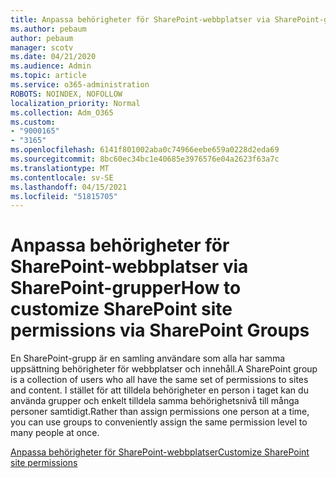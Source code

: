 ```yaml
---
title: Anpassa behörigheter för SharePoint-webbplatser via SharePoint-grupper
ms.author: pebaum
author: pebaum
manager: scotv
ms.date: 04/21/2020
ms.audience: Admin
ms.topic: article
ms.service: o365-administration
ROBOTS: NOINDEX, NOFOLLOW
localization_priority: Normal
ms.collection: Adm_O365
ms.custom:
- "9000165"
- "3165"
ms.openlocfilehash: 6141f801002aba0c74966eebe659a0228d2eda69
ms.sourcegitcommit: 8bc60ec34bc1e40685e3976576e04a2623f63a7c
ms.translationtype: MT
ms.contentlocale: sv-SE
ms.lasthandoff: 04/15/2021
ms.locfileid: "51815705"
---
```

# <a name="how-to-customize-sharepoint-site-permissions-via-sharepoint-groups"></a><span data-ttu-id="80d54-102">Anpassa behörigheter för SharePoint-webbplatser via SharePoint-grupper</span><span class="sxs-lookup"><span data-stu-id="80d54-102">How to customize SharePoint site permissions via SharePoint Groups</span></span> 

<span data-ttu-id="80d54-103">En SharePoint-grupp är en samling användare som alla har samma uppsättning behörigheter för webbplatser och innehåll.</span><span class="sxs-lookup"><span data-stu-id="80d54-103">A SharePoint group is a collection of users who all have the same set of permissions to sites and content.</span></span> <span data-ttu-id="80d54-104">I stället för att tilldela behörigheter en person i taget kan du använda grupper och enkelt tilldela samma behörighetsnivå till många personer samtidigt.</span><span class="sxs-lookup"><span data-stu-id="80d54-104">Rather than assign permissions one person at a time, you can use groups to conveniently assign the same permission level to many people at once.</span></span>

[<span data-ttu-id="80d54-105">Anpassa behörigheter för SharePoint-webbplatser</span><span class="sxs-lookup"><span data-stu-id="80d54-105">Customize SharePoint site permissions</span></span>](https://docs.microsoft.com/sharepoint/customize-sharepoint-site-permissions)